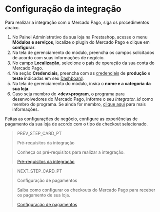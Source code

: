 # Configuração da integração
 
Para realizar a integração com o Mercado Pago, siga os procedimentos abaixo.
 
1. No Painel Administrativo da sua loja na Prestashop, acesse o menu **Módulos e serviços**, localize o plugin do Mercado Pago e clique em **configurar**.
2. Na tela de gerenciamento do módulo, preencha os campos solicitados de acordo com suas informações de negócio.
3. No campo **Localização**, selecione o país de operação da sua conta do Mercado Pago.
4. Na seção **Credenciais**, preencha com as [credenciais](/developers/pt/guides/additional-content/credentials/credentials) de **produção** e **teste** indicadas em seu [Dashboard](/developers/pt/guides/additional-content/dashboard/introduction). 
5. Na tela de gerenciamento do módulo, insira o **nome e a categoria da sua loja**.
6. Caso seja membro do **&lt;dev&gt;program**, o programa para desenvolvedores do Mercado Pago, informe o seu *integrator_id* como membro do programa. Se ainda for membro, [clique aqui](https://www.mercadopago[FAKER][URL][DOMAIN]/developers/pt/developer-program) para mais informações.
 
Feitas as configurações de negócio, configure as experiências de pagamento da sua loja de acordo com o tipo de checkout selecionado.

> PREV_STEP_CARD_PT
>
> Pré-requisitos da integração
>
> Conheça os pré-requisitos para realizar a integração.
>
> [Pré-requisitos da integração](/developers/pt/docs/prestashop/prerequisites)

> NEXT_STEP_CARD_PT
>
> Configuração de pagamentos
>
> Saiba como configurar os checkouts do Mercado Pago para receber os pagamento de sua loja.
>
> [Configuração de pagamentos](/developers/pt/docs/prestashop/payment-setup)